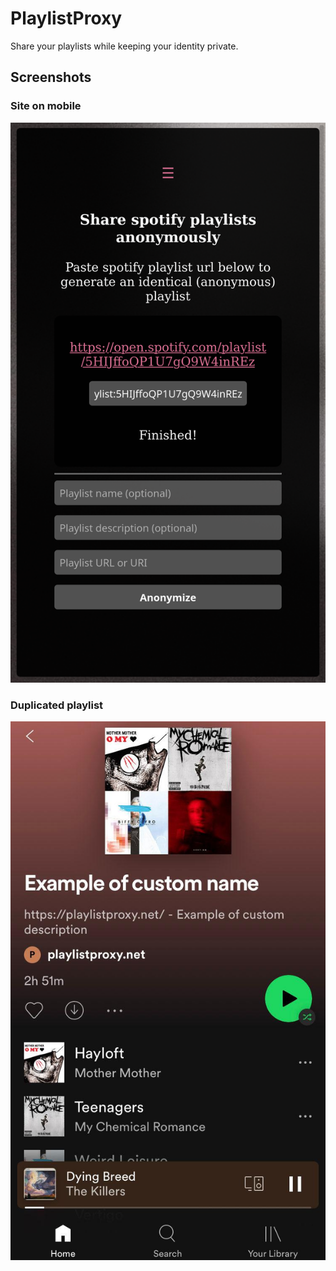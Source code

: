 # PlaylistProxy

Share your playlists while keeping your identity private.

## Screenshots

### Site on mobile

![Image](./images/screenshot_site_mobile.png "Screenshot of the site in mobile view")

### Duplicated playlist

![Image](./images/screenshot_playlist_mobile.png "Screenshot of a cloned playlist on iOS")